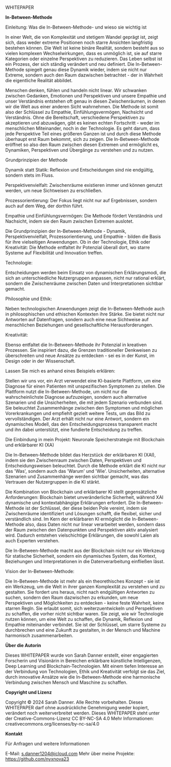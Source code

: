 WHITEPAPER


**In-Between-Methode**



Einleitung: Was die In-Between-Methode- und wieso sie wichtig ist

In einer Welt, die von Komplexität und stetigem Wandel geprägt ist, zeigt sich, 
dass weder extreme Positionen noch starre Ansichten langfristig bestehen können.
Die Welt ist keine binäre Realität, sondern besteht aus so vielen komplexen Wechselwirkungen, 
dass es unmöglich ist, sie auf starre Kategorien oder einzelne Perspektiven zu reduzieren.
Das Leben selbst ist ein Prozess, der sich ständig verändert und neu definiert.
Die In-Between-Methode spiegelt genau diese Dynamik wieder, indem sie nicht nur Extreme, 
sondern auch den Raum dazwischen betrachtet - der in Wahrheit die eigentliche Realität abbildet.

Menschen denken, fühlen und handeln nicht linear.
Wir schwanken zwischen Gedanken, Emotionen und Perspektiven und unsere Empathie und unser Verständnis 
entstehen oft genau in diesen Zwischenräumen, in denen wir die Welt aus einer anderen Sicht wahrnehmen.
Die Methode ist somit also der Schlüssel zu Empathie, Einfühlungsvermögen, Nachsicht und Verständnis.
Ohne die Bereitschaft, verschiedene Perspektiven zu akzeptieren und abzuwägen, gibt es keinen echten
Fortschritt - weder im menschlichen Miteinander, noch in der Technologie.
Es geht darum, dass jede Perspektive Teil eines größeren Ganzen ist und durch diese Methode überhaupt 
erst Raum bekommt, sich zu zeigen.
Die In-Between-Methode eröffnet so also den Raum zwischen diesen Extremen und ermöglicht es, 
Dynamiken, Perspektiven und Übergänge zu verstehen und zu nutzen.



Grundprinzipien der Methode

Dynamik statt Statik:
Reflexion und Entscheidungen sind nie endgültig, sondern stets im Fluss.

Perspektivenvielfalt:
Zwischenräume existieren immer und können genutzt werden, um neue Sichtweisen zu erschließen.

Prozessorientierung:
Der Fokus liegt nicht nur auf Ergebnissen, sondern auch auf dem Weg, der dorthin führt.

Empathie und Einfühlungsvermögen:
Die Methode fördert Verständnis und Nachsicht, indem sie den Raum zwischen Extremen auslotet.


Die Grundprinzipien der In-Between-Methode - Dynamik, Perspektivenvielfalt, Prozessorientierung, 
und Empathie - bilden die Basis für ihre vielseitigen Anwendungen.
Ob in der Technologie, Ethik oder Kreativität: Die Methode entfaltet ihr Potenzial überall dort, 
wo starre Systeme auf Flexibilität und Innovation treffen.


Technologie:

Entscheidungen werden beim Einsatz von dynamischen Erklärungsmodi, die sich an unterschiedliche 
Nutzergruppen anpassen, nicht nur rational erklärt, sondern die Zwischenräume zwischen Daten und
Interpretationen sichtbar gemacht.

Philosophie und Ethik:

Neben technologischen Anwendungen zeigt die In-Between-Methode auch in philosophischen und ethischen
Kontexten ihre Stärke.
Sie bietet nicht nur Antworten auf Datenfragen, sondern auch eine neue Sichtweise auf menschlichen
Beziehungen und gesellschaftliche Herausforderungen.

Kreativität:

Ebenso entfaltet die In-Between-Methode ihr Potenzial in kreativen Prozessen.
Sie inspiriert dazu, die Grenzen traditioneller Denkweisen zu überschreiten und neue Ansätze zu 
entdecken - sei es in der Kunst, im Design oder in der Wissenschaft.



Lassen Sie mich es anhand eines Beispiels erklären:

Stellen wir uns vor, ein Arzt verwendet eine KI-basierte Plattform, um eine Diagnose für einen
Patienten mit unspezifischen Symptomen zu stellen.
Die Plattform nutzt die In-Between-Methode, um nicht nur die wahrscheinlichste Diagnose
aufzuzeigen, sondern auch alternative Szenarien und die Unsicherheiten, die mit jedem Szenario
verbunden sind.
Sie beleuchtet Zusammenhänge zwischen den Symptomen und möglichen Vorerkrankungen und empfiehlt
gezielt weitere Tests, um das Bild zu vervollständigen.
Der Arzt erhält nicht nur eine Antwort, sondern ein dynamisches Modell, das den Entscheidungsprozess
transparent macht und ihn dabei unterstützt, eine fundierte Entscheidung zu treffen.



Die Einbindung in mein Projekt: Neuronale Speicherstrategie mit Blockchain und erklärbarer KI (XA)


Die In-Between-Methode bildet das Herzstück der erklärbaren KI (XAI), indem sie den Zwischenraum
zwischen Daten, Perspektiven und Entscheidungsweisen beleuchtet. 
Durch die Methode erklärt die KI nicht nur das 'Was', sondern auch das 'Warum' und 'Wie'.
Unsicherheiten, alternative Szenarien und Zusammenhänge werden sichtbar gemacht, was das Vertrauen
der Nutzergruppen in die KI stärkt.

Die Kombination von Blockchain und erklärbarer KI stellt gegensätzliche Anforderungen:
Blockchain bietet unveränderliche Sicherheit, während XAI dynamische und kontextabhängige
Erklärungen erfordert.
Die In-Between-Methode ist der Schlüssel, der diese beiden Pole vereint, indem sie Zwischenräume
identifiziert und Lösungen schafft, die flexibel, sicher und verständlich sind.
Im Kern der erklärbaren KI ermöglicht die In-Between-Methode also, dass Daten nicht nur linear
verarbeitet werden, sondern dass der Raum zwischen den Datenpunkten und Perspektiven aktiv
analysiert wird.
Dadurch entstehen vielschichtige Erklärungen, die sowohl Laien als auch Experten verstehen.

Die In-Between-Methode macht aus der Blockchain nicht nur ein Werkzeug für statische Sicherheit,
sondern ein dynamisches System, das Kontext, Beziehungen und Interpretationen in die 
Datenverarbeitung einfließen lässt.



Vision der In-Between-Methode:


Die In-Between-Methode ist mehr als ein theorethisches Konzept - sie ist ein Werkzeug, um die Welt in
ihrer ganzen Komplexität zu verstehen und zu gestalten.
Sie fordert uns heraus, nicht nach endgültigen Antworten zu suchen, sondern den Raum dazwischen zu
erkunden, um neue Perspektiven und Möglichkeiten zu entdecken - keine feste Wahrheit, keine starren Regln.
Sie erlaubt somit, sich weiterzuentwickeln und Perspektiven zu schaffen, die vorher nicht sichtbar waren.
Sie zeigt, wie wir Technologie nutzen können, um eine Welt zu schaffen, die Dynamik, Reflexion und Empathie 
miteinander verbindet.
Sie ist der Schlüssel, um starre Systeme zu durchbrechen und eine Zukunft zu gestalten, in der Mensch 
und Machine harmonisch zusammenarbeiten.





**Über die Autorin**

Dieses WHITEPAPER wurde von Sarah Danner erstellt, einer engagierten Forscherin und Visionärin in Bereichen
erklärbare künstliche Intelligenzen, Deep Learning und Blockchain-Technologien.
Mit einem tiefen Interesse an der Verbindung von Technologien, Ethik und Kreativität verfolgt sie das Ziel, 
durch innovative Ansätze wie die In-Between-Methode eine harmonische Verbindung zwischen Mensch und Maschine
zu schaffen.

**Copyright und Lizenz**

Copyright © 2024 Sarah Danner. Alle Rechte vorbehalten.
Dieses WHITEPAPER darf ohne ausdrückliche Genehmigung weder kopiert, verändert noch weiterverbreitet werden.
Dieses WHITEPAPER steht unter der Creative-Commons-Lizenz CC BY-NC-SA 4.0
Mehr Informationen: creativecommons.org/licenses/by-nc-sa/4.0

**Kontakt**

Für Anfragen und weitere Informationen

E-Mail: s.danner1204@icloud.com
Mehr über meine Projekte: https://github.com/nyxnova23